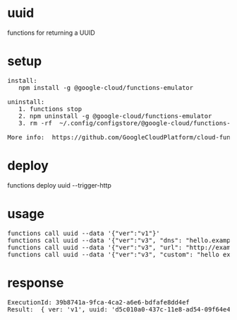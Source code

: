 # uuid
functions for returning a UUID

# setup
<pre>
install: 
   npm install -g @google-cloud/functions-emulator
   
uninstall:
   1. functions stop
   2. npm uninstall -g @google-cloud/functions-emulator
   3. rm -rf  ~/.config/configstore/@google-cloud/functions-emulator/

More info:  https://github.com/GoogleCloudPlatform/cloud-functions-emulator/
</pre>

# deploy
functions deploy uuid --trigger-http

# usage
<pre>
functions call uuid --data '{"ver":"v1"}'
functions call uuid --data '{"ver":"v3", "dns": "hello.example.com"}'
functions call uuid --data '{"ver":"v3", "url": "http://example.com/hello"}'
functions call uuid --data '{"ver":"v3", "custom": "hello example"}'
</pre>

# response
<pre>
ExecutionId: 39b8741a-9fca-4ca2-a6e6-bdfafe8dd4ef
Result:  { ver: 'v1', uuid: 'd5c010a0-437c-11e8-ad54-09f64e421d9e' }
</pre>

